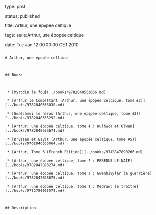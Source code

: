 type: post
status: published
title: Arthur, une épopée celtique
tags: serie:Arthur, une épopée celtique
date: Tue Jan 12 00:00:00 CET 2010
~~~~~~
# Arthur, une épopée celtique

## Books

 * [Myrddin le fou](../books/9782840552666.md)
 * [Arthur le Combattant (Arthur, une épopée celtique, tome #2)](../books/9782840553038.md)
 * [Gwalchmei le héros (Arthur, une épopée celtique, tome #3)](../books/9782840555292.md)
 * [Arthur, une épopée celtique, tome 4 : Kulhwch et Olwen](../books/9782840556671.md)
 * [Drystan et Esylt (Arthur, une épopée celtique, tome #5)](../books/9782840558064.md)
 * [Arthur, Tome 6 (French Edition)](../books/9782847890266.md)
 * [Arthur, une épopée celtique, tome 7 : PEREDUR LE NAÏF](../books/9782847893274.md)
 * [Arthur, une épopée celtique, tome 8 : Gwenhiwyfar la guerrière](../books/9782847898675.md)
 * [Arthur, une épopée celtique, tome 9 : Medrawt le traître](../books/9782756003078.md)

## Description
